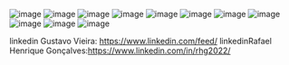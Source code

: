
![image](https://user-images.githubusercontent.com/89616918/219513521-b9ea718d-c79f-46bc-ab81-d2bdf77b2a66.png)
![image](https://user-images.githubusercontent.com/89616918/219513556-0c192fe9-2cbb-4024-9c7e-1c3470ab7c32.png)
![image](https://user-images.githubusercontent.com/89616918/219513580-964696e3-bf5c-4b15-aa65-7228f556702d.png)
![image](https://user-images.githubusercontent.com/89616918/219513632-f9490665-488c-4e6e-aa94-2c0e8448da4f.png)
![image](https://user-images.githubusercontent.com/89616918/219513661-ea71a66b-c822-4583-aaa3-77d5a988b696.png)
![image](https://user-images.githubusercontent.com/89616918/219513710-43e18164-9151-4aff-bb74-1ea7f2442eef.png)
![image](https://user-images.githubusercontent.com/89616918/219513738-cbedb3e7-4a48-4b93-927f-4f9443e60129.png)
![image](https://user-images.githubusercontent.com/89616918/219513755-09a93e53-139c-4e22-a703-be58c1310ac0.png)
![image](https://user-images.githubusercontent.com/89616918/219513811-4b391ccf-ef0a-455f-b9f2-b34bd5be10a7.png)
![image](https://user-images.githubusercontent.com/89616918/219513835-64c7a2e4-11c3-4af3-9b1f-e02ca5e6798c.png)
![image](https://user-images.githubusercontent.com/89616918/219513861-89e57cbc-ba58-4c9b-851a-60bcdd06ab1f.png)

linkedin Gustavo Vieira: https://www.linkedin.com/feed/
linkedinRafael Henrique Gonçalves:https://www.linkedin.com/in/rhg2022/
